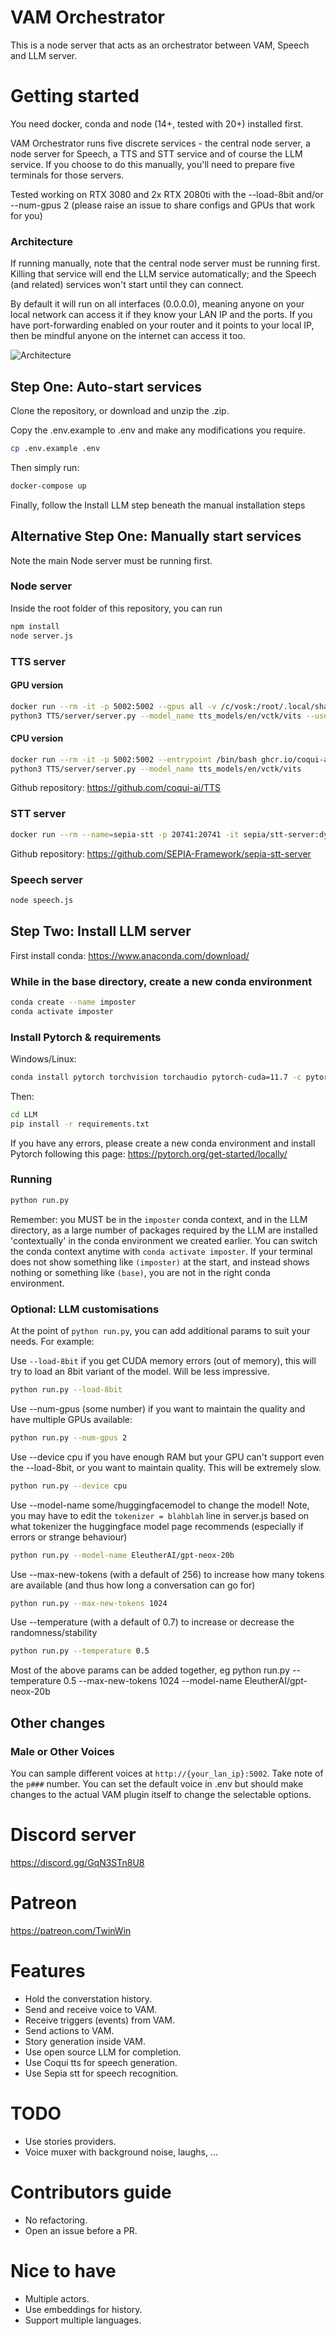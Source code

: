 # VAM Orchestrator

This is a node server that acts as an orchestrator between VAM, Speech and LLM server.


# Getting started

You need docker, conda and node (14+, tested with 20+) installed first.

VAM Orchestrator runs five discrete services - the central node server, a node server for Speech, a TTS and STT service and of course the LLM service. If you choose to do this manually, you'll need to prepare five terminals for those servers.

Tested working on RTX 3080 and 2x RTX 2080ti with the --load-8bit and/or --num-gpus 2 (please raise an issue to share configs and GPUs that work for you)

### Architecture

If running manually, note that the central node server must be running first. Killing that service will end the LLM service automatically; and the Speech (and related) services won't start until they can connect.

By default it will run on all interfaces (0.0.0.0), meaning anyone on your local network can access it if they know your LAN IP and the ports. If you have port-forwarding enabled on your router and it points to your local IP, then be mindful anyone on the internet can access it too.

![Architecture](https://user-images.githubusercontent.com/125187079/236630803-6cd90873-734e-4bea-926b-98e117481c67.png)

## Step One: Auto-start services

Clone the repository, or download and unzip the .zip.

Copy the .env.example to .env and make any modifications you require.
```bash
cp .env.example .env
```

Then simply run:
```bash
docker-compose up
```

Finally, follow the Install LLM step beneath the manual installation steps

## Alternative Step One: Manually start services

Note the main Node server must be running first.

### Node server

Inside the root folder of this repository, you can run
```bash
npm install
node server.js
```

### TTS server

#### GPU version
```bash
docker run --rm -it -p 5002:5002 --gpus all -v /c/vosk:/root/.local/share/ --entrypoint /bin/bash ghcr.io/coqui-ai/tts:v0.11.1
python3 TTS/server/server.py --model_name tts_models/en/vctk/vits --use_cuda true
```

#### CPU version
```bash
docker run --rm -it -p 5002:5002 --entrypoint /bin/bash ghcr.io/coqui-ai/tts-cpu:v0.11.1
python3 TTS/server/server.py --model_name tts_models/en/vctk/vits
```

Github repository: https://github.com/coqui-ai/TTS

### STT server
```bash
docker run --rm --name=sepia-stt -p 20741:20741 -it sepia/stt-server:dynamic_v1.0.0_amd64
```
Github repository: https://github.com/SEPIA-Framework/sepia-stt-server

### Speech server
```bash
node speech.js
```

## Step Two: Install LLM server

First install conda: https://www.anaconda.com/download/

### While in the base directory, create a new conda environment

```bash
conda create --name imposter
conda activate imposter
```

### Install Pytorch & requirements

Windows/Linux:

```bash
conda install pytorch torchvision torchaudio pytorch-cuda=11.7 -c pytorch -c nvidia
```
Then:
```bash
cd LLM
pip install -r requirements.txt
```

If you have any errors, please create a new conda environment and install Pytorch following this page: https://pytorch.org/get-started/locally/

### Running

```bash
python run.py
```
Remember: you MUST be in the `imposter` conda context, and in the LLM directory, as a large number of packages required by the LLM are installed 'contextually' in the conda environment we created earlier. You can switch the conda context anytime with `conda activate imposter`. If your terminal does not show something like `(imposter)` at the start, and instead shows nothing or something like `(base)`, you are not in the right conda environment.

### Optional: LLM customisations
At the point of `python run.py`, you can add additional params to suit your needs. For example:

Use `--load-8bit` if you get CUDA memory errors (out of memory), this will try to load an 8bit variant of the model. Will be less impressive.
```bash
python run.py --load-8bit
```

Use --num-gpus (some number) if you want to maintain the quality and have multiple GPUs available:
```bash
python run.py --num-gpus 2
```

Use --device cpu if you have enough RAM but your GPU can't support even the --load-8bit, or you want to maintain quality. This will be extremely slow.
```bash
python run.py --device cpu
```

Use --model-name some/huggingfacemodel to change the model! Note, you may have to edit the `tokenizer = blahblah` line in server.js based on what tokenizer the huggingface model page recommends (especially if errors or strange behaviour)
```bash
python run.py --model-name EleutherAI/gpt-neox-20b
```

Use --max-new-tokens (with a default of 256) to increase how many tokens are available (and thus how long a conversation can go for)
```bash
python run.py --max-new-tokens 1024
```

Use --temperature (with a default of 0.7) to increase or decrease the randomness/stability
```bash
python run.py --temperature 0.5
```

Most of the above params can be added together, eg python run.py --temperature 0.5 --max-new-tokens 1024 --model-name EleutherAI/gpt-neox-20b

## Other changes
### Male or Other Voices
You can sample different voices at `http://{your_lan_ip}:5002`. Take note of the `p###` number. You can set the default voice in .env but should make changes to the actual VAM plugin itself to change the selectable options.

# Discord server
https://discord.gg/GqN3STn8U8

# Patreon
https://patreon.com/TwinWin

# Features
- Hold the converstation history.
- Send and receive voice to VAM.
- Receive triggers (events) from VAM.
- Send actions to VAM.
- Story generation inside VAM.
- Use open source LLM for completion.
- Use Coqui tts for speech generation.
- Use Sepia stt for speech recognition.

# TODO
- Use stories providers.
- Voice muxer with background noise, laughs, ...

# Contributors guide
- No refactoring.
- Open an issue before a PR.

# Nice to have
- Multiple actors.
- Use embeddings for history.
- Support multiple languages.
